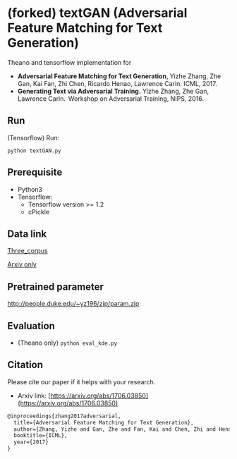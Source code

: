 # (forked) textGAN (Adversarial Feature Matching for Text Generation)
Theano and tensorflow implementation for 

* **Adversarial Feature Matching for Text Generation**,
Yizhe Zhang, Zhe Gan, Kai Fan, Zhi Chen, Ricardo Henao, Lawrence Carin. ICML, 2017.
* **Generating Text via Adversarial Training.**
Yizhe Zhang, Zhe Gan, Lawrence Carin.  Workshop on Adversarial Training, NIPS, 2016.


## Run

(Tensorflow) Run: 

`python textGAN.py`


## Prerequisite
* Python3
* Tensorflow: 
	* Tensorflow version >= 1.2
	* cPickle


## Data link
[Three_corpus](https://drive.google.com/open?id=0B52eYWrYWqIpd2o2T1E3aUU0cEk)
 
[Arxiv only](https://drive.google.com/file/d/1C3Eg9s3QTR81Uy1glIld1VjJresN--4r/view?usp=sharing)

## Pretrained parameter
http://people.duke.edu/~yz196/zip/param.zip

## Evaluation
* (Theano only) `python eval_kde.py`

## Citation
Please cite our paper if it helps with your research.

* Arxiv link: [https://arxiv.org/abs/1706.03850](https://arxiv.org/abs/1706.03850)

```latex
@inproceedings{zhang2017adversarial,
  title={Adversarial Feature Matching for Text Generation},
  author={Zhang, Yizhe and Gan, Zhe and Fan, Kai and Chen, Zhi and Henao, Ricardo and Shen, Dinghan and Carin, Lawrence},
  booktitle={ICML},
  year={2017}
}
```

